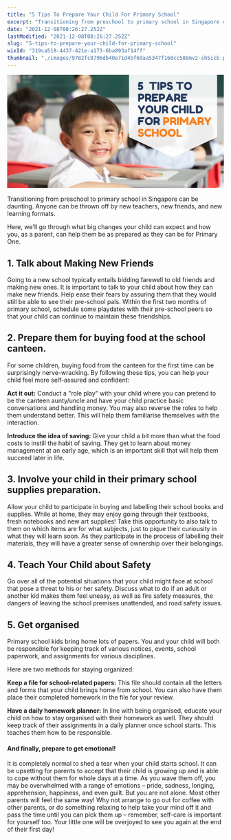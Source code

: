 ```yaml
---
title: "5 Tips To Prepare Your Child For Primary School"
excerpt: "Transitioning from preschool to primary school in Singapore can be daunting. Anyone can be thrown off by new teachers, new friends, and..."
date: "2021-12-08T08:26:27.252Z"
lastModified: "2021-12-08T08:26:27.252Z"
slug: "5-tips-to-prepare-your-child-for-primary-school"
wixId: "319ca518-4437-421e-a173-6ba893af14ff"
thumbnail: "./images/9782fc8796db40e71d4bf69aa5347f160cc588mv2-sh5icb.png"
---
```


![](./images/9782fc8796db40e71d4bf69aa5347f160cc588mv2-sh5icb.png)

Transitioning from preschool to primary school in Singapore can be daunting. Anyone can be thrown off by new teachers, new friends, and new learning formats.

Here, we'll go through what big changes your child can expect and how you, as a parent, can help them be as prepared as they can be for Primary One.

## 1\. Talk about Making New Friends

Going to a new school typically entails bidding farewell to old friends and making new ones. It is important to talk to your child about how they can make new friends. Help ease their fears by assuring them that they would still be able to see their pre-school pals. Within the first two months of primary school, schedule some playdates with their pre-school peers so that your child can continue to maintain these friendships.

## 2\. Prepare them for buying food at the school canteen.

For some children, buying food from the canteen for the first time can be surprisingly nerve-wracking. By following these tips, you can help your child feel more self-assured and confident:

**Act it out:** Conduct a "role play" with your child where you can pretend to be the canteen aunty/uncle and have your child practice basic conversations and handling money. You may also reverse the roles to help them understand better. This will help them familiarise themselves with the interaction.

**Introduce the idea of saving:** Give your child a bit more than what the food costs to instill the habit of saving. They get to learn about money management at an early age, which is an important skill that will help them succeed later in life.

## 3\. Involve your child in their primary school supplies preparation.

Allow your child to participate in buying and labelling their school books and supplies. While at home, they may enjoy going through their textbooks, fresh notebooks and new art supplies! Take this opportunity to also talk to them on which items are for what subjects, just to pique their curiousity in what they will learn soon. As they participate in the process of labelling their materials, they will have a greater sense of ownership over their belongings.

## 4\. Teach Your Child about Safety

Go over all of the potential situations that your child might face at school that pose a threat to his or her safety. Discuss what to do if an adult or another kid makes them feel uneasy, as well as fire safety measures, the dangers of leaving the school premises unattended, and road safety issues.

## 5\. Get organised

Primary school kids bring home lots of papers. You and your child will both be responsible for keeping track of various notices, events, school paperwork, and assignments for various disciplines.

Here are two methods for staying organized:

**Keep a file for school-related papers:** This file should contain all the letters and forms that your child brings home from school. You can also have them place their completed homework in the file for your review.

**Have a daily homework planner:** In line with being organised, educate your child on how to stay organised with their homework as well. They should keep track of their assignments in a daily planner once school starts. This teaches them how to be responsible.

#### And finally, prepare to get emotional!

It is completely normal to shed a tear when your child starts school. It can be upsetting for parents to accept that their child is growing up and is able to cope without them for whole days at a time. As you wave them off, you may be overwhelmed with a range of emotions – pride, sadness, longing, apprehension, happiness, and even guilt. But you are not alone. Most other parents will feel the same way! Why not arrange to go out for coffee with other parents, or do something relaxing to help take your mind off it and pass the time until you can pick them up – remember, self-care is important for yourself too. Your little one will be overjoyed to see you again at the end of their first day!